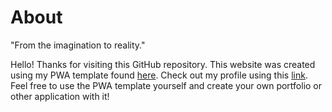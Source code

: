 # About

"From the imagination to reality."

Hello! Thanks for visiting this GitHub repository. This website was created using my PWA template found [here](). Check out my profile using this [link](). Feel free to use the PWA template yourself and create your own portfolio or other application with it!
